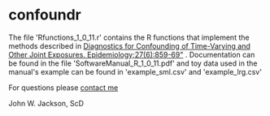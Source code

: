 # confoundr
The file 'Rfunctions_1_0_11.r' contains the R functions that implement the methods described in <a href="https://www.ncbi.nlm.nih.gov/pubmed/?term=jackson+jw+diagnostics">Diagnostics for Confounding of Time-Varying and Other Joint Exposures. Epidemiology;27(6):859-69"</a> . Documentation can be found in the file 'SoftwareManual_R_1_0_11.pdf' and toy data used in the manual's example can be found in 'example_sml.csv' and 'example_lrg.csv'

For questions please <a href="http://www.jhsph.edu/faculty/directory/profile/3410/john-w-jackson">contact me</a>

John W. Jackson, ScD
